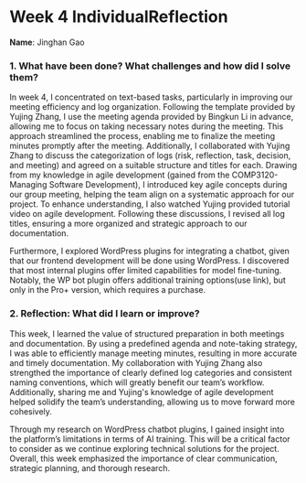# Week 4 IndividualReflection 
**Name**:  Jinghan Gao

### 1. What have been done? What challenges and how did I solve them?
In week 4, I concentrated on text-based tasks, particularly in improving our meeting efficiency and log organization. Following the template provided by Yujing Zhang, I use the meeting agenda provided by Bingkun Li in advance, allowing me to focus on taking necessary notes during the meeting. This approach streamlined the process, enabling me to finalize the meeting minutes promptly after the meeting. Additionally, I collaborated with Yujing Zhang to discuss the categorization of logs (risk, reflection, task, decision, and meeting) and agreed on a suitable structure and titles for each. Drawing from my knowledge in agile development (gained from the COMP3120-Managing Software Development), I introduced key agile concepts during our group meeting, helping the team align on a systematic approach for our project. To enhance understanding, I also watched Yujing provided tutorial video on agile development. Following these discussions, I revised all log titles, ensuring a more organized and strategic approach to our documentation.

Furthermore, I explored WordPress plugins for integrating a chatbot, given that our frontend development will be done using WordPress. I discovered that most internal plugins offer limited capabilities for model fine-tuning. Notably, the WP bot plugin offers additional training options(use link), but only in the Pro+ version, which requires a purchase.


### 2. Reflection: What did I learn or improve?
This week, I learned the value of structured preparation in both meetings and documentation. By using a predefined agenda and note-taking strategy, I was able to efficiently manage meeting minutes, resulting in more accurate and timely documentation. My collaboration with Yujing Zhang also strengthed the importance of clearly defined log categories and consistent naming conventions, which will greatly benefit our team’s workflow. Additionally, sharing me and Yujing's knowledge  of agile development helped solidify the team’s understanding, allowing us to move forward more cohesively.

Through my research on WordPress chatbot plugins, I gained insight into the platform’s limitations in terms of AI training. This will be a critical factor to consider as we continue exploring technical solutions for the project. Overall, this week emphasized the importance of clear communication, strategic planning, and thorough research.